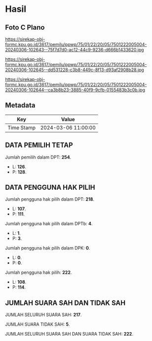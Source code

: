 # Hasil

## Foto C Plano

https://sirekap-obj-formc.kpu.go.id/3617/pemilu/ppwp/75/01/22/20/05/7501222005004-20240306-102643--75f7d7d0-ac12-44c9-9236-d666b1433620.jpg

https://sirekap-obj-formc.kpu.go.id/3617/pemilu/ppwp/75/01/22/20/05/7501222005004-20240306-102645--dd531228-c3b8-449c-8f13-d93af2908b28.jpg

https://sirekap-obj-formc.kpu.go.id/3617/pemilu/ppwp/75/01/22/20/05/7501222005004-20240306-102644--ca3b8b23-3885-40f9-9cfb-0155483b3c0b.jpg


## Metadata

| Key        | Value               |
| ---------- | ------------------- |
| Time Stamp | 2024-03-06 11:00:00 |


## DATA PEMILIH TETAP

Jumlah pemilih dalam DPT: **254**.
 * L: **126**.
 * P: **128**.

## DATA PENGGUNA HAK PILIH

Jumlah pengguna hak pilih dalam DPT: **218**.
 * L: **107**.
 * P: **111**.

Jumlah pengguna hak pilih dalam DPTb: **4**.
 * L: **1**.
 * P: **3**.

Jumlah pengguna hak pilih dalam DPK: **0**.
 * L: **0**.
 * P: **0**.

Jumlah pengguna hak pilih: **222**.
 * L: **108**.
 * P: **114**.

## JUMLAH SUARA SAH DAN TIDAK SAH

JUMLAH SELURUH SUARA SAH: **217**.

JUMLAH SUARA TIDAK SAH: **5**.

JUMLAH SELURUH SUARA SAH DAN SUARA TIDAK SAH: **222**.


